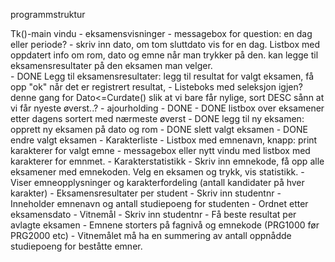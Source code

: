 programmstruktur

Tk()-main vindu 
    - eksamensvisninger - messagebox for question: en dag eller periode?
      - skriv inn dato, om tom sluttdato vis for en dag. Listbox med oppdatert info om rom, dato og emne når man trykker på den. kan legge til eksamensresultater på den eksamen man velger.  
    - DONE Legg til eksamensresultater: legg til resultat for valgt eksamen, få opp "ok" når det er registrert resultat, 
      - Listeboks med seleksjon igjen? denne gang for Dato<=Curdate() slik at vi bare får nylige, sort DESC sånn at vi får nyeste øverst..? 
    - ajourholding - DONE 
      - DONE listbox over eksamener etter dagens sortert med nærmeste øverst 
        - DONE legg til ny eksamen: opprett ny eksamen på dato og rom
        - DONE slett valgt eksamen 
        - DONE endre valgt eksamen 
    -  Karakterliste
       -  Listbox med emnenavn, knapp: print karakterer for valgt emne
          -  messagebox eller nytt vindu med listbox med karakterer for emnmet.
    - Karakterstatistikk
      - Skriv inn emnekode, få opp alle eksamener med emnekoden. Velg en eksamen og trykk, vis statistikk. 
        - Viser emneopplysninger og karakterfordeling (antall kandidater på hver karakter)
    - Eksamensresultater per student
      - Skriv inn studentnr
        - Inneholder emnenavn og antall studiepoeng for studenten
        - Ordnet etter eksamensdato
    - Vitnemål
      - Skriv inn studentnr
        - Få beste resultat per avlagte eksamen
        - Emnene storters på fagnivå og emnekode (PRG1000 før PRG2000 etc)
        - Vitnemålet må ha en summering av antall oppnådde studiepoeng for beståtte emner. 